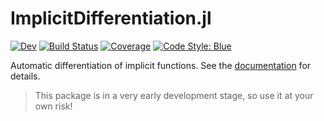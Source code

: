 # ImplicitDifferentiation.jl

<!-- [![Stable](https://img.shields.io/badge/docs-stable-blue.svg)](https://gdalle.github.io/ImplicitDifferentiation.jl/stable) -->
[![Dev](https://img.shields.io/badge/docs-dev-blue.svg)](https://gdalle.github.io/ImplicitDifferentiation.jl/dev)
[![Build Status](https://github.com/gdalle/ImplicitDifferentiation.jl/actions/workflows/CI.yml/badge.svg?branch=main)](https://github.com/gdalle/ImplicitDifferentiation.jl/actions/workflows/CI.yml?query=branch%3Amain)
[![Coverage](https://codecov.io/gh/gdalle/ImplicitDifferentiation.jl/branch/main/graph/badge.svg)](https://codecov.io/gh/gdalle/ImplicitDifferentiation.jl)
[![Code Style: Blue](https://img.shields.io/badge/code%20style-blue-4495d1.svg)](https://github.com/invenia/BlueStyle)

Automatic differentiation of implicit functions. See the [documentation](https://gdalle.github.io/ImplicitDifferentiation.jl/dev) for details.

> This package is in a very early development stage, so use it at your own risk!